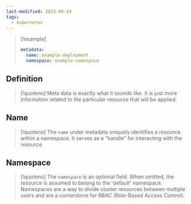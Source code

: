 ```yaml
---
last-modified: 2023-09-14
tags:
  - kubernetes
---
```

> [!example]
> ```yaml
> metadata:
>	name: example-deployment
>	namespace: example-namespace
> ```
## Definition

> [!quoteno]
> Meta data is exactly what it sounds like. It is just more information related to the particular resource that will be applied.

## Name

> [!quoteno]
> The `name` under metadata uniquely identifies a resource within a namespace. It serves as a "handle" for interacting with the resource.

## Namespace

> [!quoteno] 
> The `namespace` is an optional field. When omitted, the resource is assumed to belong to the 'default' namespace. Namespaces are a way to divide cluster resources between multiple users and are a cornerstone for RBAC (Role-Based Access Control).
